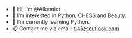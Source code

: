 - 👋 Hi, I’m @Alkemixt
- 👀 I’m interested in Python, CHESS and Beauty.
- 🌱 I’m currently learning Python.
- 📫 Contact me via email: ti46@outlook.com

<!---
Alkemixt/Alkemixt is a ✨ special ✨ repository because its `README.md` (this file) appears on your GitHub profile.
You can click the Preview link to take a look at your changes.
--->
